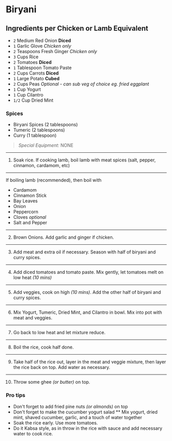 # Biryani


<!-- ---
title: Basque Burnt Cheescake
category: Baking
description: 
image: basque.jpg
size: 1 10" Cake
time: 1.5 hour
author: Molly Baz
source: https://www.bonappetit.com/recipe/basque-burnt-cheesecake
veggie: ✓
sweet: ✓
--- -->

## Ingredients per Chicken or Lamb Equivalent 

* `2` Medium Red Onion **Diced**
* `1` Garlic Glove *Chicken only*
* `2` Teaspoons Fresh Ginger *Chicken only*
* `3` Cups Rice
* `2` Tomatoes **Diced**
* `1` Tablespoon Tomato Paste
* `2` Cups Carrots **Diced**
* `1` Large Potato **Cubed**
* `2` Cups Peas *Optional - can sub veg of choice eg. fried eggplant*
* `1` Cup Yogurt 
* `1` Cup Cilantro
* `1/2` Cup Dried Mint

### Spices
* Biryani Spices (2 tablespoons)
* Tumeric (2 tablespoons)
* Curry (1 tablespoon)

> *Special Equipment:* NONE

---

1. Soak rice. If cooking lamb, boil lamb with meat spices (salt, pepper, cinnamon, cardamom, etc)

---

If boiling lamb (recommended), then boil with 
* Cardamom
* Cinnamon Stick
* Bay Leaves
* Onion
* Peppercorn
* Cloves *optional*
* Salt and Pepper

---

2. Brown Onions. Add garlic and ginger if chicken. 

---

3. Add meat and extra oil if necessary. Season with half of biryani and curry spices.

---

4. Add diced tomatoes and tomato paste. Mix gently, let tomatoes melt on low heat *(10 mins)*

---

5. Add veggies, cook on high *(10 mins)*. Add the other half of biryani and curry spices. 

---

6. Mix Yogurt, Tumeric, Dried Mint, and Cilantro in bowl. Mix into pot with meat and veggies. 

---

7. Go back to low heat and let mixture reduce. 

___

8. Boil the rice, cook half done.

--- 

9. Take half of the rice out, layer in the meat and veggie mixture, then layer the rice back on top. Add water as necessary. 

--- 

10. Throw some ghee *(or butter)* on top.

### Pro tips

* Don't forget to add fried pine nuts *(or almonds)* on top
* Don't forget to make the cucumber yogurt salad 
** Mix yogurt, dried mint, shaved cucumber, garlic, and a touch of water together
* Soak the rice early. Use more tomatoes. 
* Do it Kabsa style, as in throw in the rice with sauce and add necessary water to cook rice. 
